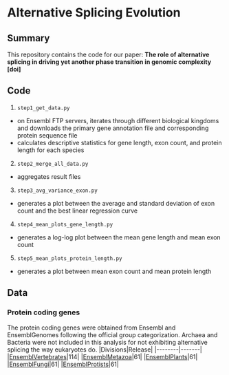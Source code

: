 # Alternative Splicing Evolution

## Summary
This repository contains the code for our paper:
<b>The role of alternative splicing in driving yet another phase transition in genomic complexity [doi] </b>

## Code
1. `step1_get_data.py`
  - on Ensembl FTP servers, iterates through different biological kingdoms and downloads the primary gene annotation file and corresponding protein sequence file
  - calculates descriptive statistics for gene length, exon count, and protein length for each species
2. `step2_merge_all_data.py`
  - aggregates result files
3. `step3_avg_variance_exon.py`
  - generates a plot between the average and standard deviation of exon count and the best linear regression curve
4. `step4_mean_plots_gene_length.py`
  - generates a log-log plot between the mean gene length and mean exon count
5. `step5_mean_plots_protein_length.py`
  - generates a plot between mean exon count and mean protein length

## Data
### Protein coding genes
The protein coding genes were obtained from Ensembl and EnsemblGenomes following the official group categorization. Archaea and Bacteria were not included in this analysis for not exhibiting alternative splicing the way eukaryotes do.
|Divisions|Release|
|--------|-------|
|[EnsemblVertebrates]([https://ftp.ensembl.org/pub](https://ftp.ensembl.org/pub/current/))|114|
|[EnsemblMetazoa](http://ftp.ensemblgenomes.org/pub/metazoa/current/)|61|
|[EnsemblPlants](http://ftp.ensemblgenomes.org/pub/plants/current/)|61|
|[EnsemblFungi](http://ftp.ensemblgenomes.org/pub/fungi/current/)|61|
|[EnsemblProtists](http://ftp.ensemblgenomes.org/pub/protists/current/)|61|


